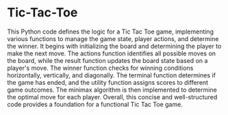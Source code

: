 # Tic-Tac-Toe
This Python code defines the logic for a Tic Tac Toe game, implementing various functions to manage the game state, player actions, and determine the winner. It begins with initializing the board and determining the player to make the next move. The actions function identifies all possible moves on the board, while the result function updates the board state based on a player's move. The winner function checks for winning conditions horizontally, vertically, and diagonally. The terminal function determines if the game has ended, and the utility function assigns scores to different game outcomes. The minimax algorithm is then implemented to determine the optimal move for each player. Overall, this concise and well-structured code provides a foundation for a functional Tic Tac Toe game.


